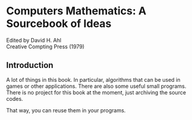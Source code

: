 # Computers Mathematics: A Sourcebook of Ideas

Edited by David H. Ahl\
Creative Compting Press (1979)

## Introduction

A lot of things in this book.
In particular, algorithms that can be used in games or other applications.
There are also some useful small programs.
There is no project for this book at the moment, just archiving the source codes.

That way, you can reuse them in your programs.
